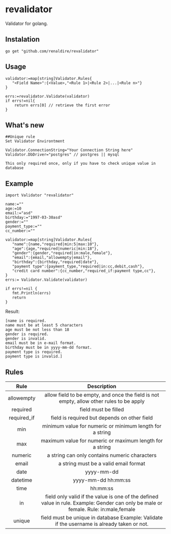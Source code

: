 # revalidator

Validator for golang.

## Instalation

    go get "github.com/renaldire/revalidator"

## Usage

    validator:=map[string]Validator.Rules{  
	   "<Field Name>":{<Value>,"<Rule 1>|<Rule 2>|...|<Rule n>"} 
	}
	
	errs:=revalidator.Validate(validator)
	if errs!=nil{
		return errs[0] // retrieve the first error
	}
	
## What's new

    ##Unique rule 
	Set Validator Environtment
	
	Validator.ConnectionString="Your Connection String here"
    Validator.DbDriver="postgres" // postgres || mysql
	
    This only required once, only if you have to check unique value in database

## Example

    
    import Validator "revalidator"
    
    name:=""  
    age:=10  
    email:="asd"  
    birthday:="1997-03-30asd"  
    gender:=""  
    payment_type:=""  
    cc_number:=""  
      
    validator:=map[string]Validator.Rules{  
       "name":{name,"required|min:5|max:10"},  
       "age":{age,"required|numeric|min:18"},  
       "gender":{gender,"required|in:male,female"},  
       "email":{email,"allowempty|email"},  
       "birthday":{birthday,"required|date"},  
       "payment type":{payment_type,"required|in:cc,debit,cash"},  
       "credit card number":{cc_number,"required_if:payment type,cc"},  
    }  
    errs:= Validator.Validate(validator) 
     
    if errs!=nil {  
       fmt.Println(errs)  
       return  
    }

Result:

    [name is required. 
    name must be at least 5 characters 
    age must be not less than 18 
    gender is required. 
    gender is invalid. 
    email must be in e-mail format. 
    birthday must be in yyyy-mm-dd format. 
    payment type is required. 
    payment type is invalid.]

## Rules

|     Rule    |                                                              Description                                                              |
|:-----------:|:-------------------------------------------------------------------------------------------------------------------------------------:|
| allowempty  | allow field to be empty, and once the field is not empty, allow other rules to be apply                                               |
| required    | field must be filled                                                                                                                  |
| required_if | field is required but depends on other field                                                                                          |
| min         | minimum value for numeric or minimum length for a string                                                                              |
| max         | maximum value for numeric or maximum length for a string                                                                              |
| numeric     | a string can only contains numeric characters                                                                                         |
| email       | a string must be a valid email format                                                                                                 |
| date        | yyyy-mm-dd                                                                                                                            |
| datetime    | yyyy-mm-dd hh:mm:ss                                                                                                                   |
| time        | hh:mm:ss                                                                                                                              |
| in          | field only valid if the value is one of the defined value in rule.   Example: Gender can only be male or female. Rule: in:male,female |
| unique      | field must be unique in database Example: Validate if the username is already taken or not.                                           |
